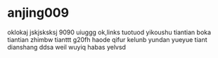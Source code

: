 # anjing009
oklokaj
jskjsksksj
9090
uiuggg
ok,links
tuotuod
yikoushu
tiantian
boka
tiantian
zhimbw
tianttt
g20fh
haode
qifur
kelunb
yundan
yueyue
tiant
dianshang
ddsa
weil
wuyiq
habas
yelvsd
